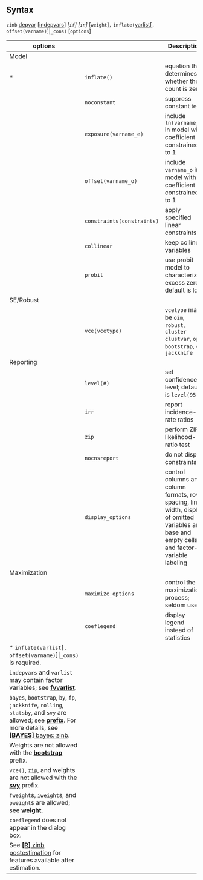 ## Syntax

`zinb`
[depvar](http://www.stata.com/help.cgi?depvar)
\[[indepvars](http://www.stata.com/help.cgi?indepvars)\]
_\[`if`\] \[`in`\]_ \[`weight`\]`,`
`inflate(`[varlist](http://www.stata.com/help.cgi?varlist)\[`,`
`offset(varname)`\]\|`_cons)` \[`options`\]

| options                                                                                                                                                                                                                                                                                                                        |                                | Description                                                                                                                                      |
|--------------------------------------------------------------------------------------------------------------------------------------------------------------------------------------------------------------------------------------------------------------------------------------------------------------------------------|--------------------------------|--------------------------------------------------------------------------------------------------------------------------------------------------|
| Model                                                                                                                                                                                                                                                                                                                          |                                |                                                                                                                                                  |
| \*                                                                                                                                                                                                                                                                                                                             | `inflate()`                    | equation that determines whether the count is zero                                                                                               |
|                                                                                                                                                                                                                                                                                                                                | `noconstant`                   | suppress constant term                                                                                                                           |
|                                                                                                                                                                                                                                                                                                                                | `exposure(varname_e)`          | include `ln(varname_e)` in model with coefficient constrained to 1                                                                               |
|                                                                                                                                                                                                                                                                                                                                | `offset(varname_o)`            | include `varname_o` in model with coefficient constrained to 1                                                                                   |
|                                                                                                                                                                                                                                                                                                                                | `constraints(constraints)` | apply specified linear constraints                                                                                                               |
|                                                                                                                                                                                                                                                                                                                                | `collinear`                    | keep collinear variables                                                                                                                         |
|                                                                                                                                                                                                                                                                                                                                | `probit`                       | use probit model to characterize excess zeros; default is logit                                                                                  |
| SE/Robust                                                                                                                                                                                                                                                                                                                      |                                |                                                                                                                                                  |
|                                                                                                                                                                                                                                                                                                                                | `vce(vcetype)`                 | `vcetype` may be `oim`, `robust`, `cluster clustvar`, `opg`, `bootstrap`, or `jackknife`                                                       |
| Reporting                                                                                                                                                                                                                                                                                                                      |                                |                                                                                                                                                  |
|                                                                                                                                                                                                                                                                                                                                | `level(#)`                     | set confidence level; default is `level(95)`.                                                                                                    |
|                                                                                                                                                                                                                                                                                                                                | `irr`                          | report incidence-rate ratios                                                                                                                     |
|                                                                                                                                                                                                                                                                                                                                | `zip`                          | perform ZIP likelihood-ratio test                                                                                                                |
|                                                                                                                                                                                                                                                                                                                                | `nocnsreport`                  | do not display constraints                                                                                                                       |
|                                                                                                                                                                                                                                                                                                                                | `display_options`              | control columns and column formats, row spacing, line width, display of omitted variables and base and empty cells, and factor-variable labeling |
| Maximization                                                                                                                                                                                                                                                                                                                   |                                |                                                                                                                                                  |
|                                                                                                                                                                                                                                                                                                                                | `maximize_options`             | control the maximization process; seldom used                                                                                                    |
|                                                                                                                                                                                                                                                                                                                                | `coeflegend`                   | display legend instead of statistics                                                                                                             |
| \* `inflate(varlist`\[`, offset(varname)`\]\|`_cons)` is required.                                                                                                                                                                                                                                                       |                                |                                                                                                                                                  |
| `indepvars` and `varlist` may contain factor variables; see [<strong>fvvarlist</strong>](http://www.stata.com/help.cgi?fvvarlist).                                                                                                                                                                  |                                |                                                                                                                                                  |
| `bayes`, `bootstrap`, `by`, `fp`, `jackknife`, `rolling`, `statsby`, and `svy` are allowed; see [<strong>prefix</strong>](http://www.stata.com/help.cgi?prefix). For more details, see [<strong>[BAYES]</strong> bayes: zinb](http://www.stata.com/help.cgi?bayes_zinb). |                                |                                                                                                                                                  |
| Weights are not allowed with the [<strong>bootstrap</strong>](http://www.stata.com/help.cgi?bootstrap) prefix.                                                                                                                                                                                      |                                |                                                                                                                                                  |
| `vce()`, `zip`, and weights are not allowed with the [<strong>svy</strong>](http://www.stata.com/help.cgi?svy) prefix.                                                                                                                                                                              |                                |                                                                                                                                                  |
| `fweight`s, `iweight`s, and `pweight`s are allowed; see [<strong>weight</strong>](http://www.stata.com/help.cgi?weight).                                                                                                                                                                            |                                |                                                                                                                                                  |
| `coeflegend` does not appear in the dialog box.                                                                                                                                                                                                                                                                                |                                |                                                                                                                                                  |
| See [<strong>[R]</strong> zinb postestimation](http://www.stata.com/help.cgi?zinb_postestimation) for features available after estimation.                                                                                                                                                          |                                |                                                                                                                                                  |
